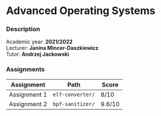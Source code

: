 # Advanced Operating Systems

### Description

Academic year: **2021/2022** \
Lecturer: **Janina Mincer-Daszkiewicz** \
Tutor: **Andrzej Jackowski**

### Assignments

| Assignment   | Path             | Score  |
|--------------|------------------|--------|
| Assignment 1 | `elf-converter/` | 8/10   |
| Assignment 2 | `bpf-sanitizer/` | 9.6/10 |
